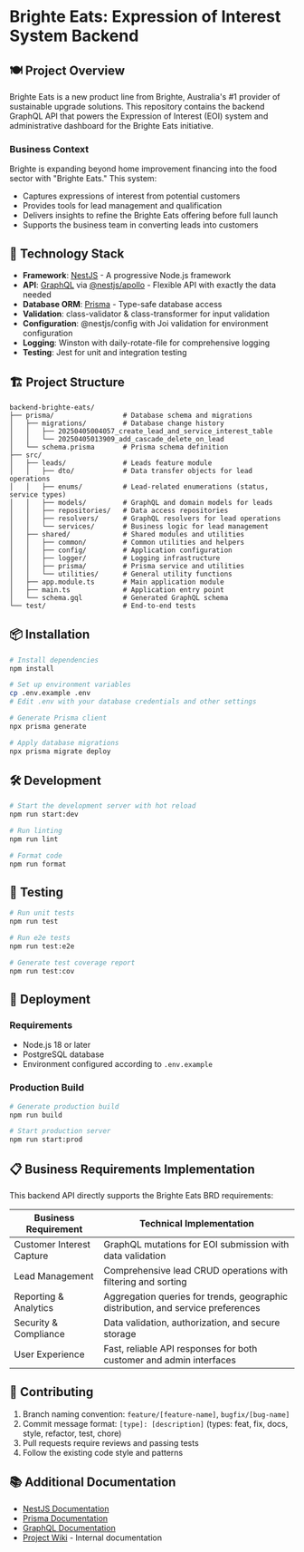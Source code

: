 
# Brighte Eats: Expression of Interest System Backend

## 🍽️ Project Overview

Brighte Eats is a new product line from Brighte, Australia's #1 provider of sustainable upgrade solutions. This repository contains the backend GraphQL API that powers the Expression of Interest (EOI) system and administrative dashboard for the Brighte Eats initiative.

### Business Context

Brighte is expanding beyond home improvement financing into the food sector with "Brighte Eats." This system:
- Captures expressions of interest from potential customers
- Provides tools for lead management and qualification
- Delivers insights to refine the Brighte Eats offering before full launch
- Supports the business team in converting leads into customers

## 🔧 Technology Stack

- **Framework**: [NestJS](https://nestjs.com/) - A progressive Node.js framework
- **API**: [GraphQL](https://graphql.org/) via [@nestjs/apollo](https://docs.nestjs.com/graphql/quick-start) - Flexible API with exactly the data needed
- **Database ORM**: [Prisma](https://www.prisma.io/) - Type-safe database access
- **Validation**: class-validator & class-transformer for input validation
- **Configuration**: @nestjs/config with Joi validation for environment configuration
- **Logging**: Winston with daily-rotate-file for comprehensive logging
- **Testing**: Jest for unit and integration testing

## 🏗️ Project Structure

```
backend-brighte-eats/
├── prisma/                 # Database schema and migrations
│   ├── migrations/         # Database change history
│   │   ├── 20250405004057_create_lead_and_service_interest_table
│   │   └── 20250405013909_add_cascade_delete_on_lead
│   └── schema.prisma       # Prisma schema definition
├── src/
│   ├── leads/              # Leads feature module
│   │   ├── dto/            # Data transfer objects for lead operations
│   │   ├── enums/          # Lead-related enumerations (status, service types)
│   │   ├── models/         # GraphQL and domain models for leads
│   │   ├── repositories/   # Data access repositories
│   │   ├── resolvers/      # GraphQL resolvers for lead operations
│   │   └── services/       # Business logic for lead management
│   ├── shared/             # Shared modules and utilities
│   │   ├── common/         # Common utilities and helpers
│   │   ├── config/         # Application configuration
│   │   ├── logger/         # Logging infrastructure
│   │   ├── prisma/         # Prisma service and utilities
│   │   └── utilities/      # General utility functions
│   ├── app.module.ts       # Main application module
│   ├── main.ts             # Application entry point
│   └── schema.gql          # Generated GraphQL schema
└── test/                   # End-to-end tests
```

## 📦 Installation

```bash
# Install dependencies
npm install

# Set up environment variables
cp .env.example .env
# Edit .env with your database credentials and other settings

# Generate Prisma client
npx prisma generate

# Apply database migrations
npx prisma migrate deploy
```

## 🛠️ Development

```bash
# Start the development server with hot reload
npm run start:dev

# Run linting
npm run lint

# Format code
npm run format
```

## 🧪 Testing

```bash
# Run unit tests
npm run test

# Run e2e tests
npm run test:e2e

# Generate test coverage report
npm run test:cov
```

## 🚀 Deployment

### Requirements
- Node.js 18 or later
- PostgreSQL database
- Environment configured according to `.env.example`

### Production Build
```bash
# Generate production build
npm run build

# Start production server
npm run start:prod
```


## 📋 Business Requirements Implementation

This backend API directly supports the Brighte Eats BRD requirements:

| Business Requirement | Technical Implementation |
|----------------------|--------------------------|
| Customer Interest Capture | GraphQL mutations for EOI submission with data validation |
| Lead Management | Comprehensive lead CRUD operations with filtering and sorting |
| Reporting & Analytics | Aggregation queries for trends, geographic distribution, and service preferences |
| Security & Compliance | Data validation, authorization, and secure storage |
| User Experience | Fast, reliable API responses for both customer and admin interfaces |

## 🤝 Contributing

1. Branch naming convention: `feature/[feature-name]`, `bugfix/[bug-name]`
2. Commit message format: `[type]: [description]` (types: feat, fix, docs, style, refactor, test, chore)
3. Pull requests require reviews and passing tests
4. Follow the existing code style and patterns

## 📚 Additional Documentation

- [NestJS Documentation](https://docs.nestjs.com/)
- [Prisma Documentation](https://www.prisma.io/docs/)
- [GraphQL Documentation](https://graphql.org/learn/)
- [Project Wiki](./wiki) - Internal documentation